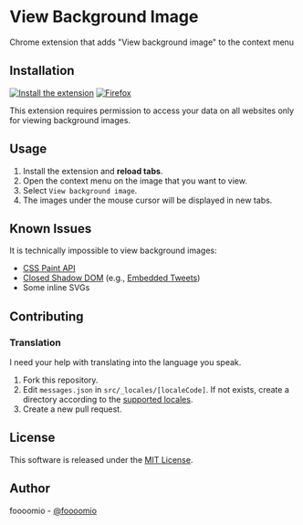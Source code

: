 # View Background Image
Chrome extension that adds "View background image" to the context menu

## Installation

[![Install the extension](https://developer.chrome.com/webstore/images/ChromeWebStore_BadgeWBorder_v2_206x58.png)](https://chrome.google.com/webstore/detail/cegndknljaapfbnmfnagomhhgbajjibd) [![Firefox](https://addons.cdn.mozilla.net/static/img/addons-buttons/AMO-button_1.png)](https://addons.mozilla.org/firefox/addon/view-background-images/)

This extension requires permission to access your data on all websites only for viewing background images.

## Usage

1. Install the extension and __reload tabs__.
2. Open the context menu on the image that you want to view.
3. Select `View background image`.
4. The images under the mouse cursor will be displayed in new tabs.

## Known Issues

It is technically impossible to view background images:

* [CSS Paint API](https://developers.google.com/web/updates/2018/01/paintapi?hl=en)
* [Closed Shadow DOM](https://developers.google.com/web/fundamentals/web-components/shadowdom?hl=en#closed) (e.g., [Embedded Tweets](https://developer.twitter.com/en/docs/twitter-for-websites/embedded-tweets/overview.html))
* Some inline SVGs


## Contributing

### Translation
I need your help with translating into the language you speak.

1. Fork this repository.
2. Edit `messages.json` in `src/_locales/[localeCode]`. If not exists, create a directory according to the [supported locales](https://developer.chrome.com/webstore/i18n?csw=1#localeTable).
3. Create a new pull request.

## License
This software is released under the [MIT License](https://github.com/foooomio/view-background-image/blob/master/LICENSE.txt).

## Author
foooomio - [@foooomio](https://twitter.com/foooomio)
